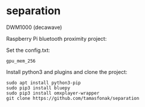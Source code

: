 # separation
DWM1000 (decawave)

Raspberry Pi bluetooth proximity project:

Set the config.txt:
```
gpu_mem_256
```

Install python3 and plugins and clone the project:
```
sudo apt install python3-pip
sudo pip3 install bluepy
sudo pip3 install omxplayer-wrapper
git clone https://github.com/tamasfonak/separation
```